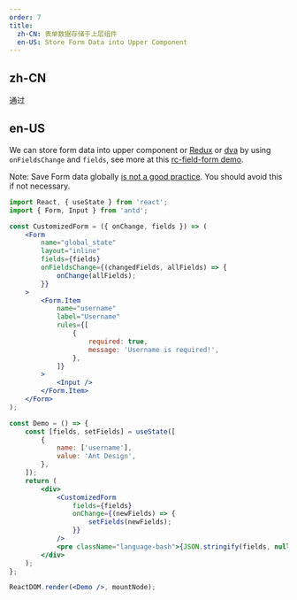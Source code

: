 ```yaml
---
order: 7
title:
  zh-CN: 表单数据存储于上层组件
  en-US: Store Form Data into Upper Component
---
```


## zh-CN

通过

## en-US

We can store form data into upper component or [Redux](https://github.com/reactjs/redux) or [dva](https://github.com/dvajs/dva) by using `onFieldsChange` and `fields`, see more at this [rc-field-form demo](https://rc-field-form.react-component.now.sh/?selectedKind=rc-field-form&selectedStory=StateForm-redux&full=0&addons=1&stories=1&panelRight=0&addonPanel=storybook%2Factions%2Factions-panel).

Note: Save Form data globally [is not a good practice](https://github.com/reduxjs/redux/issues/1287#issuecomment-175351978). You should avoid this if not necessary.

```jsx
import React, { useState } from 'react';
import { Form, Input } from 'antd';

const CustomizedForm = ({ onChange, fields }) => (
	<Form
		name="global_state"
		layout="inline"
		fields={fields}
		onFieldsChange={(changedFields, allFields) => {
			onChange(allFields);
		}}
	>
		<Form.Item
			name="username"
			label="Username"
			rules={[
				{
					required: true,
					message: 'Username is required!',
				},
			]}
		>
			<Input />
		</Form.Item>
	</Form>
);

const Demo = () => {
	const [fields, setFields] = useState([
		{
			name: ['username'],
			value: 'Ant Design',
		},
	]);
	return (
		<div>
			<CustomizedForm
				fields={fields}
				onChange={(newFields) => {
					setFields(newFields);
				}}
			/>
			<pre className="language-bash">{JSON.stringify(fields, null, 2)}</pre>
		</div>
	);
};

ReactDOM.render(<Demo />, mountNode);
```
